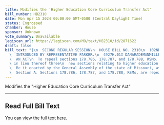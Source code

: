 ```yaml
---
title: Modifies the 'Higher Education Core Curriculum Transfer Act'
bill_number: HB2310
date: Mon Apr 15 2024 00:00:00 GMT-0500 (Central Daylight Time)
status: Engrossed
chamber: House
sponsor: Unknown
vote_summary: Unavailable
legiscan_url: https://legiscan.com/MO/text/HB2310/id/2871622
draft: false
bill_text: "|\n  SECOND REGULAR SESSION\n  HOUSE BILL NO. 2310\n  102ND GENERAL ASSEMBLY\n\
  \  INTRODUCED BY REPRESENTATIVE PARKER.\n  4927H.01I DANARADEMANMILLER,ChiefClerk\n\
  \  AN ACT\n  To repeal sections 178.786, 178.787, and 178.788, RSMo, and to enact\
  \ in lieu thereof three\n  new sections relating to higher education core curricula.\n\
  \  Be it enacted by the General Assembly of the state of Missouri, as follows:\n\
  \  Section A. Sections 178.786, 178.787, and 178.788, RSMo, are repealed and three"
---
```

Modifies the "Higher Education Core Curriculum Transfer Act"

---

## Read Full Bill Text

You can view the full text [here](https://legiscan.com/MO/text/HB2310/id/2871622).
